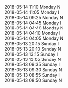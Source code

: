 2018-05-14 11:10 Monday  N  
2018-05-14 11:05 Monday  I  
2018-05-14 09:25 Monday  N  
2018-05-14 04:45 Monday  I  
2018-05-14 04:40 Monday  N  
2018-05-14 04:10 Monday  I  
2018-05-14 04:05 Monday  N  
2018-05-13 20:15 Sunday  I  
2018-05-13 20:10 Sunday  N  
2018-05-13 13:15 Sunday  I  
2018-05-13 13:05 Sunday  N  
2018-05-13 09:35 Sunday  I  
2018-05-13 09:30 Sunday  N  
2018-05-13 08:55 Sunday  I  
2018-05-13 08:50 Sunday  N  
